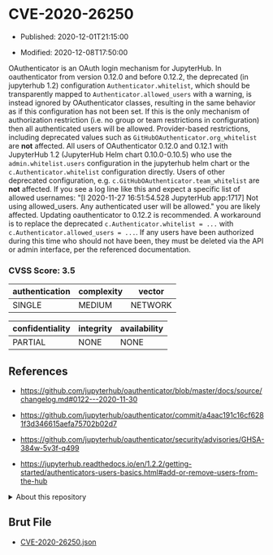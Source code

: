 # CVE-2020-26250

- Published: 2020-12-01T21:15:00

- Modified: 2020-12-08T17:50:00

OAuthenticator is an OAuth login mechanism for JupyterHub. In oauthenticator from version 0.12.0 and before 0.12.2, the deprecated (in jupyterhub 1.2) configuration `Authenticator.whitelist`, which should be transparently mapped to `Authenticator.allowed_users` with a warning, is instead ignored by OAuthenticator classes, resulting in the same behavior as if this configuration has not been set. If this is the only mechanism of authorization restriction (i.e. no group or team restrictions in configuration) then all authenticated users will be allowed. Provider-based restrictions, including deprecated values such as `GitHubOAuthenticator.org_whitelist` are **not** affected. All users of OAuthenticator 0.12.0 and 0.12.1 with JupyterHub 1.2 (JupyterHub Helm chart 0.10.0-0.10.5) who use the `admin.whitelist.users` configuration in the jupyterhub helm chart or the `c.Authenticator.whitelist` configuration directly. Users of other deprecated configuration, e.g. `c.GitHubOAuthenticator.team_whitelist` are **not** affected. If you see a log line like this and expect a specific list of allowed usernames: "[I 2020-11-27 16:51:54.528 JupyterHub app:1717] Not using allowed_users. Any authenticated user will be allowed." you are likely affected. Updating oauthenticator to 0.12.2 is recommended. A workaround is to replace the deprecated `c.Authenticator.whitelist = ...` with `c.Authenticator.allowed_users = ...`. If any users have been authorized during this time who should not have been, they must be deleted via the API or admin interface, per the referenced documentation.

### CVSS Score: **3.5**

| authentication | complexity | vector |
| --- | --- | --- |
| SINGLE | MEDIUM | NETWORK |

| confidentiality | integrity | availability |
| --- | --- | --- |
| PARTIAL | NONE | NONE |

## References

* https://github.com/jupyterhub/oauthenticator/blob/master/docs/source/changelog.md#0122---2020-11-30

* https://github.com/jupyterhub/oauthenticator/commit/a4aac191c16cf6281f3d346615aefa75702b02d7

* https://github.com/jupyterhub/oauthenticator/security/advisories/GHSA-384w-5v3f-q499

* https://jupyterhub.readthedocs.io/en/1.2.2/getting-started/authenticators-users-basics.html#add-or-remove-users-from-the-hub

<details>
<summary>About this repository</summary> 

  This repository is part of the project [Live Hack CVE](https://github.com/Live-Hack-CVE). Main website can be found [www.live-hack.org](https://www.live-hack.org) 
  
  Made by [Sn0wAlice](https://github.com/Sn0wAlice) for the people that care about security and need to have a feed of the latest CVEs. Hope you enjoy it, don't forget to star the repo and follow me on [Twitter](https://twitter.com/Sn0wAlice) and [Github](https://github.com/Sn0wAlice). And that is my [personnal website](https://www.alice-snow.me/)

  - [Home Page](https://github.com/Live-Hack-CVE)
  - [Framework](https://github.com/Live-Hack-CVE/cve-framework)
  - [CVE database](https://github.com/Live-Hack-CVE/full_database)
  - [Changelog](https://github.com/Live-Hack-CVE/Changelog)
</details>

## Brut File

* [CVE-2020-26250.json](https://raw.githubusercontent.com/Live-Hack-CVE/full_database/main/cves/2020/CVE-2020-26250.json)

